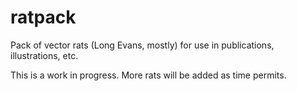 # ratpack
Pack of vector rats (Long Evans, mostly) for use in publications, illustrations, etc.

This is a work in progress. More rats will be added as time permits.
